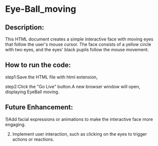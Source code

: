 # Eye-Ball_moving

## Description:

This HTML document creates a simple interactive face with moving eyes that follow the user's mouse cursor. The face consists of a yellow circle with two eyes, and the eyes' black pupils follow the mouse movement.

## How to run the code:

step1:Save the HTML file with html extension,

step2:Click the "Go Live" button.A new browser window will open, displaying EyeBall moving.

## Future Enhancement:

1)Add facial expressions or animations to make the interactive face more engaging.

2) Implement user interaction, such as clicking on the eyes to trigger actions or reactions.
